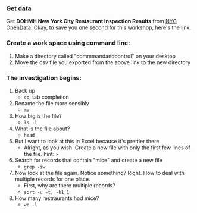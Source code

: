 ### Get data

Get **DOHMH New York City Restaurant Inspection Results** from [NYC OpenData](https://nycopendata.socrata.com/). Okay, to save you one second for this workshop, here's the [link](https://data.cityofnewyork.us/Health/DOHMH-New-York-City-Restaurant-Inspection-Results/xx67-kt59).

### Create a work space using command line:

1. Make a directory called "commmandandcontrol" on your desktop
2. Move the csv file you exported from the above link to the new directory

### The investigation begins:

1. Back up
  	- `cp`, tab completion
2. Rename the file more sensibly
    - `mv`
3. How big is the file?
    - `ls -l`
4. What is the file about?
    - `head`
5. But I want to look at this in Excel because it's prettier there.
    - Alright, as you wish. Create a new file with only the first few lines of the file. hint: `>`
6. Search for records that contain "mice" and create a new file
    - `grep -iw`
7. Now look at the file again. Notice something? Right. How to deal with multiple records for one place.
	- First, why are there multiple records?
	- `sort -u -t, -k1,1`
8. How many restraurants had mice?
	- `wc -l`
